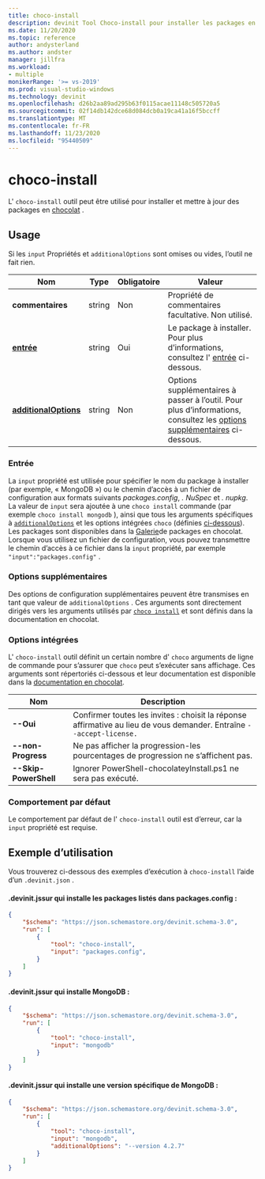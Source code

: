```yaml
---
title: choco-install
description: devinit Tool Choco-install pour installer les packages en chocolat.
ms.date: 11/20/2020
ms.topic: reference
author: andysterland
ms.author: andster
manager: jillfra
ms.workload:
- multiple
monikerRange: '>= vs-2019'
ms.prod: visual-studio-windows
ms.technology: devinit
ms.openlocfilehash: d26b2aa89ad295b63f0115acae11148c505720a5
ms.sourcegitcommit: 02f14db142dce68d084dcb0a19ca41a16f5bccff
ms.translationtype: MT
ms.contentlocale: fr-FR
ms.lasthandoff: 11/23/2020
ms.locfileid: "95440509"
---
```

# <a name="choco-install"></a>choco-install

L' `choco-install` outil peut être utilisé pour installer et mettre à jour des packages en [chocolat](https://chocolatey.org/) .

## <a name="usage"></a>Usage

Si les `input` Propriétés et `additionalOptions` sont omises ou vides, l’outil ne fait rien.

| Nom                                             | Type   | Obligatoire  | Valeur                                                                                                          |
|--------------------------------------------------|--------|-----------|----------------------------------------------------------------------------------------------------------------|
| **commentaires**                                     | string | Non        | Propriété de commentaires facultative. Non utilisé.                                                                          |
| [**entrée**](#input)                              | string | Oui       | Le package à installer. Pour plus d’informations, consultez l' [entrée](#input) ci-dessous.                                                 |
| [**additionalOptions**](#additional-options)     | string | Non        | Options supplémentaires à passer à l’outil. Pour plus d’informations, consultez les [options supplémentaires](#additional-options) ci-dessous.       |

### <a name="input"></a>Entrée

La `input` propriété est utilisée pour spécifier le nom du package à installer (par exemple, « MongoDB ») ou le chemin d’accès à un fichier de configuration aux formats suivants _packages.config_, _. NuSpec_ et _. nupkg_. La valeur de `input` sera ajoutée à une `choco install` commande (par exemple `choco install mongodb` ), ainsi que tous les arguments spécifiques à [`additionalOptions`](#additional-options) et les options intégrées `choco` (définies [ci-dessous](#built-in-options)). Les packages sont disponibles dans la [Galerie](https://chocolatey.org/packages)de packages en chocolat. Lorsque vous utilisez un fichier de configuration, vous pouvez transmettre le chemin d’accès à ce fichier dans la `input` propriété, par exemple `"input":"packages.config"` .

### <a name="additional-options"></a>Options supplémentaires

Des options de configuration supplémentaires peuvent être transmises en tant que valeur de `additionalOptions` . Ces arguments sont directement dirigés vers les arguments utilisés par [`choco install`](https://chocolatey.org/docs/commands-install) et sont définis dans la documentation en chocolat.

### <a name="built-in-options"></a>Options intégrées

L' `choco-install` outil définit un certain nombre d' `choco` arguments de ligne de commande pour s’assurer que `choco` peut s’exécuter sans affichage. Ces arguments sont répertoriés ci-dessous et leur documentation est disponible dans la [documentation en chocolat](https://chocolatey.org/docs/).

| Nom                  | Description                                                                                        |
|-----------------------|----------------------------------------------------------------------------------------------------|
| **--Oui**             | Confirmer toutes les invites : choisit la réponse affirmative au lieu de vous demander. Entraîne `--accept-license.` |
| **--non-Progress**     | Ne pas afficher la progression-les pourcentages de progression ne s’affichent pas.                                         |
| **--Skip-PowerShell** | Ignorer PowerShell-chocolateyInstall.ps1 ne sera pas exécuté.                                              |

### <a name="default-behavior"></a>Comportement par défaut

Le comportement par défaut de l' `choco-install` outil est d’erreur, car la `input` propriété est requise.

## <a name="example-usage"></a>Exemple d’utilisation
Vous trouverez ci-dessous des exemples d’exécution à `choco-install` l’aide d’un `.devinit.json` .

#### <a name="devinitjson-that-will-install-packages-listed-in-packagesconfig"></a>.devinit.jssur qui installe les packages listés dans packages.config :
```json
{
    "$schema": "https://json.schemastore.org/devinit.schema-3.0",
    "run": [
        {
            "tool": "choco-install",
            "input": "packages.config",
        }
    ]
}
```

#### <a name="devinitjson-that-will-install-mongodb"></a>.devinit.jssur qui installe MongoDB :
```json
{
    "$schema": "https://json.schemastore.org/devinit.schema-3.0",
    "run": [
        {
            "tool": "choco-install",
            "input": "mongodb"
        }
    ]
}
```

#### <a name="devinitjson-that-will-install-a-specific-version-of-mongodb"></a>.devinit.jssur qui installe une version spécifique de MongoDB :
```json
{
    "$schema": "https://json.schemastore.org/devinit.schema-3.0",
    "run": [
        {
            "tool": "choco-install",
            "input": "mongodb",
            "additionalOptions": "--version 4.2.7"
        }
    ]
}
```